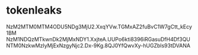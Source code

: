# tokenleaks
NzM2MTM0MTM4ODU5NDg3MjU2.XxqYVw.TGMxAZ2fuBvC1W7gCtt_kEcy1BM
NzM1NDQzMTkwnDk2MjMxNDY1.XxjteA.UUPo6kti8396iRGasuDfH4Df3QU
NTM0NzkwMzIyMjExNzgyNjc2.Dx-9Kg.8QJ0YfQwvXy-hUGZbls93tDVANA
